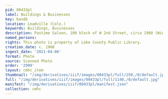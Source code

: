 ```yaml
---
pid: 00433pl
label: Buildings & Businesses
key: bandb
location: Leadville (Colo.)
keywords: Buildings, Businesses
description: Pastime Saloon, 100 block of W 2nd Street, circa 1960 (Wingenbach collection)
named_persons: 
rights: This photo is property of Lake County Public Library.
creation_date: c. 1960
ingest_date: '2021-04-06'
format: Photo
source: Scanned Photo
order: '2999'
layout: cmhc_item
thumbnail: "/img/derivatives/iiif/images/00433pl/full/250,/0/default.jpg"
full: "/img/derivatives/iiif/images/00433pl/full/1140,/0/default.jpg"
manifest: "/img/derivatives/iiif/00433pl/manifest.json"
collection: cmhc
---
```

